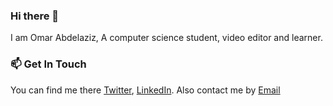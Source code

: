 ### Hi there 👋
I am Omar Abdelaziz, A computer science student, video editor and learner. 

### 📫 Get In Touch
You can find me there [Twitter](https://twitter.com/omarabdelaz1z), [LinkedIn](https://www.linkedin.com/in/omarabdelaz1z). Also contact me by [Email](omarabdelaziz042@gmail.com)

<!--
**omarabdelaz1z/omarabdelaz1z** is a ✨ _special_ ✨ repository because its `README.md` (this file) appears on your GitHub profile.

Here are some ideas to get you started:

- 🔭 I’m currently working on ...
- 🌱 I’m currently learning ...
- 👯 I’m looking to collaborate on ...
- 🤔 I’m looking for help with ...
- 💬 Ask me about ...
- 📫 How to reach me: ...
- 😄 Pronouns: ...
- ⚡ Fun fact: ...
-->
